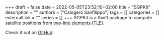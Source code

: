 +++ 
draft = false
date = 2022-05-05T23:52:10+02:00
title = "SGPKit"
description = ""
authors = ["Calogero Sanfilippo"]
tags = []
categories = []
externalLink = ""
series = []
+++
SGPKit is a Swift package to compute satellite positions from [two-line elements (TLE)](https://en.wikipedia.org/wiki/Two-line_element_set).

Check it out on [GitHub](https://github.com/csanfilippo/swift-sgp4)!


